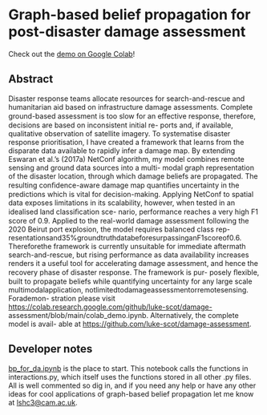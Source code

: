 # Graph-based belief propagation for post-disaster damage assessment

Check out the [demo on Google Colab](https://colab.research.google.com/github/luke-scot/damage-assessment/blob/main/colab_demo.ipynb)! 

## Abstract

Disaster response teams allocate resources for search-and-rescue and humanitarian aid
based on infrastructure damage assessments. Complete ground-based assessment is too
slow for an eﬀective response, therefore, decisions are based on inconsistent initial re-
ports and, if available, qualitative observation of satellite imagery. To systematise disaster
response prioritisation, I have created a framework that learns from the disparate data
available to rapidly infer a damage map. By extending Eswaran et al.’s (2017a) NetConf
algorithm, my model combines remote sensing and ground data sources into a multi-
modal graph representation of the disaster location, through which damage beliefs are
propagated. The resulting conﬁdence-aware damage map quantiﬁes uncertainty in the
predictions which is vital for decision-making. Applying NetConf to spatial data exposes
limitations in its scalability, however, when tested in an idealised land classiﬁcation sce-
nario, performance reaches a very high F1 score of 0.9. Applied to the real-world damage
assessment following the 2020 Beirut port explosion, the model requires balanced class rep-
resentationsand35%groundtruthdatabeforesurpassinganF1scoreof0.6. Thereforethe
framework is currently unsuitable for immediate aftermath search-and-rescue, but rising
performance as data availability increases renders it a useful tool for accelerating damage
assessment, and hence the recovery phase of disaster response. The framework is pur-
posely ﬂexible, built to propagate beliefs while quantifying uncertainty for any large scale
multimodalapplication, notlimitedtodamageassessmentorremotesensing. Forademon-
stration please visit https://colab.research.google.com/github/luke-scot/damage-
assessment/blob/main/colab_demo.ipynb. Alternatively, the complete model is avail-
able at https://github.com/luke-scot/damage-assessment.

## Developer notes
[bp_for_da.ipynb](https://github.com/luke-scot/damage-assessment/blob/main/bp_for_da.ipynb) is the place to start. This notebook calls the functions in interactions.py, which itself uses the functions stored in all other .py files. All is well commented so dig in, and if you need any help or have any other ideas for cool applications of graph-based belief propagation let me know at [lshc3@cam.ac.uk](https://ai4er-cdt.esc.cam.ac.uk/).
